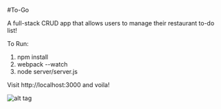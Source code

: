 #To-Go

A full-stack CRUD app that allows users to manage their restaurant to-do list!

To Run:

1. npm install
2. webpack --watch
2. node server/server.js

Visit http://localhost:3000 and voila!

![alt tag](http://www.carymeskell.com/img/portfolio/toGoPortfolio.png)
